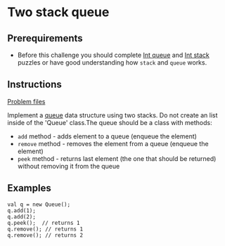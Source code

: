 # Two stack queue

## Prerequirements

* Before this challenge you should complete [Int queue](/app/src/test/java/com/igorwojda/datastructure/queue/int/IntQueue.md) and
  [Int stack](/app/src/test/java/com/igorwojda/datastructure/stack/int/IntStack.md) puzzles or have good understanding how `stack` and `queue`
  works.

## Instructions

[Problem files](.)

Implement a [queue](https://en.wikipedia.org/wiki/Queue_(abstract_data_type)) data structure using two stacks. Do not create an list
inside of the 'Queue' class.The queue should be a class with methods:
* `add` method - adds element to a queue (enqueue the element)
* `remove` method - removes the element from a queue (enqueue the element)
* `peek` method - returns last element (the one that should be returned) without removing it from the queue

## Examples

```
val q = new Queue();
q.add(1);
q.add(2);
q.peek();  // returns 1
q.remove(); // returns 1
q.remove(); // returns 2
```

